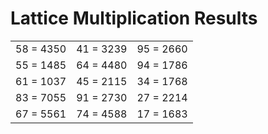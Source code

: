 # Lattice Multiplication Results

|   |   |   |
|---|---|---|
| 58 = 4350 | 41 = 3239 | 95 = 2660 |
| 55 = 1485 | 64 = 4480 | 94 = 1786 |
| 61 = 1037 | 45 = 2115 | 34 = 1768 |
| 83 = 7055 | 91 = 2730 | 27 = 2214 |
| 67 = 5561 | 74 = 4588 | 17 = 1683 |
